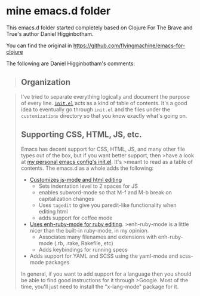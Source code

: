 # mine emacs.d folder

This emacs.d folder started completely based on Clojure For The Brave and True's author Daniel Higginbotham.

You can find the original in https://github.com/flyingmachine/emacs-for-clojure


The following are Daniel Higginbotham's comments:

>## Organization

>I've tried to separate everything logically and document the purpose
>of every line. [`init.el`](./init.el) acts as a kind of table of
>contents.  It's a good idea to eventually go through `init.el` and the
>files under the `customizations` directory so that you know exactly
>what's going on.
>
>## Supporting CSS, HTML, JS, etc.
>
>Emacs has decent support for CSS, HTML, JS, and many other file types out of the box, but if you want better support, then >have a look at [my personal emacs config's init.el](https://github.com/flyingmachine/emacs.d/blob/master/init.el). It's >meant to read as a table of contents. The emacs.d as a whole adds the following:
>
>* [Customizes js-mode and html editing](https://github.com/flyingmachine/emacs.d/blob/master/customizations/setup-js.el)
>    * Sets indentation level to 2 spaces for JS
>    * enables subword-mode so that M-f and M-b break on capitalization changes
>    * Uses `tagedit` to give you paredit-like functionality when editing html
>    * adds support for coffee mode
>* [Uses enh-ruby-mode for ruby editing](https://github.com/flyingmachine/emacs.d/blob/master/customizations/setup-ruby.el). >enh-ruby-mode is a little nicer than the built-in ruby-mode, in my opinion.
>    * Associates many filenames and extensions with enh-ruby-mode (.rb, .rake, Rakefile, etc)
>    * Adds keybindings for running specs
>* Adds support for YAML and SCSS using the yaml-mode and scss-mode packages
>
>In general, if you want to add support for a language then you should be able to find good instructions for it through >Google. Most of the time, you'll just need to install the "x-lang-mode" package for it.
